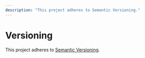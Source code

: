 ```yaml
---
description: "This project adheres to Semantic Versioning."
---
```


# Versioning

This project adheres to [Semantic Versioning](https://semver.org/).
